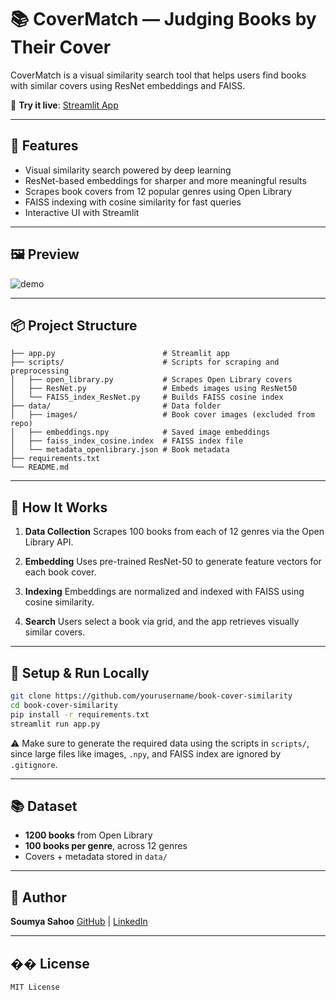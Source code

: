 # 📚 CoverMatch — Judging Books by Their Cover

CoverMatch is a visual similarity search tool that helps users find books with similar covers using ResNet embeddings and FAISS.

🎯 **Try it live**: [Streamlit App](https://your-app-url.streamlit.app)

---

## 🚀 Features

* Visual similarity search powered by deep learning
* ResNet-based embeddings for sharper and more meaningful results
* Scrapes book covers from 12 popular genres using Open Library
* FAISS indexing with cosine similarity for fast queries
* Interactive UI with Streamlit

---

## 🖼️ Preview

![demo](assets/demo.png)

---

## 📦 Project Structure

```
├── app.py                        # Streamlit app  
├── scripts/                      # Scripts for scraping and preprocessing  
│   ├── open_library.py           # Scrapes Open Library covers  
│   ├── ResNet.py                 # Embeds images using ResNet50  
│   └── FAISS_index_ResNet.py     # Builds FAISS cosine index  
├── data/                         # Data folder  
│   ├── images/                   # Book cover images (excluded from repo)  
│   ├── embeddings.npy            # Saved image embeddings  
│   ├── faiss_index_cosine.index  # FAISS index file  
│   └── metadata_openlibrary.json # Book metadata  
├── requirements.txt  
└── README.md  
```

---

## 🧠 How It Works

1. **Data Collection**
   Scrapes 100 books from each of 12 genres via the Open Library API.

2. **Embedding**
   Uses pre-trained ResNet-50 to generate feature vectors for each book cover.

3. **Indexing**
   Embeddings are normalized and indexed with FAISS using cosine similarity.

4. **Search**
   Users select a book via grid, and the app retrieves visually similar covers.

---

## 🧪 Setup & Run Locally

```bash
git clone https://github.com/yourusername/book-cover-similarity  
cd book-cover-similarity  
pip install -r requirements.txt  
streamlit run app.py  
```

️⚠️ Make sure to generate the required data using the scripts in `scripts/`, since large files like images, `.npy`, and FAISS index are ignored by `.gitignore`.

---

## 📚 Dataset

* **1200 books** from Open Library
* **100 books per genre**, across 12 genres
* Covers + metadata stored in `data/`

---

## 👤 Author

**Soumya Sahoo**
[GitHub](https://github.com/0XSoumya) | [LinkedIn](https://www.linkedin.com/in/0xsoumya/)

---

## �� License

```
MIT License  
```

